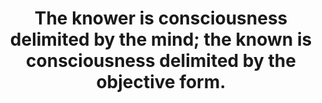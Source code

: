 ---
title: The knower is consciousness delimited by the mind; the known is consciousness delimited by the objective form.
tags: nondual self
---